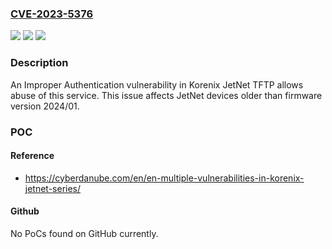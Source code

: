 ### [CVE-2023-5376](https://cve.mitre.org/cgi-bin/cvename.cgi?name=CVE-2023-5376)
![](https://img.shields.io/static/v1?label=Product&message=JetNet%20Series&color=blue)
![](https://img.shields.io/static/v1?label=Version&message=n%2Fa&color=blue)
![](https://img.shields.io/static/v1?label=Vulnerability&message=CWE-287%20Improper%20Authentication&color=brighgreen)

### Description

An Improper Authentication vulnerability in Korenix JetNet TFTP allows abuse of this service. This issue affects JetNet devices older than firmware version 2024/01.

### POC

#### Reference
- https://cyberdanube.com/en/en-multiple-vulnerabilities-in-korenix-jetnet-series/

#### Github
No PoCs found on GitHub currently.

